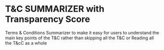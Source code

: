 # T&C SUMMARIZER with Transparency Score
Terms &amp; Conditions Summarizer to make it easy for users to understand the main key points of the T&amp;C rather than skipping all the T&amp;C or Reading all the T&amp;cC as a whole
